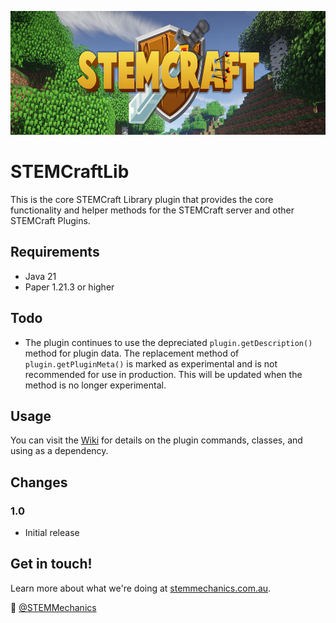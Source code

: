 <!--suppress HtmlDeprecatedAttribute -->
<p align="center"><img src="https://github.com/STEMMechanics/.github/blob/main/stemcraft-sky-logo.jpg?raw=true" width="666" height="198" alt="STEMMechanics"></p>

# STEMCraftLib

This is the core STEMCraft Library plugin that provides the core functionality and helper methods for the STEMCraft server and other STEMCraft Plugins.

## Requirements

- Java 21
- Paper 1.21.3 or higher

## Todo

- The plugin continues to use the depreciated `plugin.getDescription()` method for plugin data. The replacement method of `plugin.getPluginMeta()` is marked as experimental and is not recommended for use in production. This will be updated when the method is no longer experimental.

## Usage

You can visit the [Wiki](https://github.com/STEMCraft/STEMCraftLib/wiki) for details on the plugin commands, classes, and using as a dependency.

## Changes

### 1.0

-    Initial release

## Get in touch!

Learn more about what we're doing at [stemmechanics.com.au](https://stemmechanics.com.au).

👋 [@STEMMechanics](https://twitter.com/STEMMechanics)
